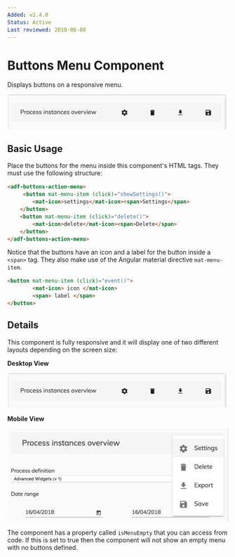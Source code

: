 ```yaml
---
Added: v2.4.0
Status: Active
Last reviewed: 2018-06-08
---
```


# Buttons Menu Component

Displays buttons on a responsive menu. 

![adf-buttons-menu-desktop](../docassets/images/adf-buttons-menu-desktop.png)

## Basic Usage

Place the buttons for the menu inside this component's HTML tags.
They must use the following structure:

```html
<adf-buttons-action-menu>
     <button mat-menu-item (click)="showSettings()">
        <mat-icon>settings</mat-icon><span>Settings</span>
    </button>
    <button mat-menu-item (click)="delete()">
        <mat-icon>delete</mat-icon><span>Delete</span>
    </button>
</adf-buttons-action-menu>  
```

Notice that the buttons have an icon and a label for the button inside a `<span>` tag.
They also make use of the Angular material directive `mat-menu-item`.

```html
<button mat-menu-item (click)="event()">
        <mat-icon> icon </mat-icon>
        <span> label </span>
</button>
```
 
## Details

This component is fully responsive and it will display one of two different layouts
depending on the screen size:

**Desktop View**

![adf-buttons-menu-desktop](../docassets/images/adf-buttons-menu-desktop.png)

**Mobile View**

![adf-buttons-menu-mobile](../docassets/images/adf-buttons-menu-mobile.png)

The component has a property called `isMenuEmpty` that you can access from code. If this is
set to true then the component will not show an empty menu with no buttons defined.

